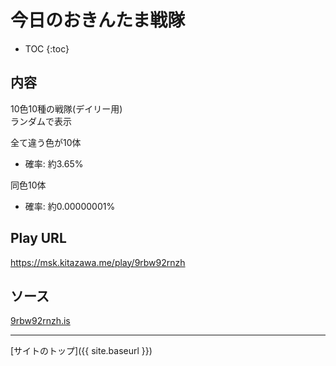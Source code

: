 # 今日のおきんたま戦隊

* TOC
{:toc}

## 内容
10色10種の戦隊(デイリー用)  
ランダムで表示  

全て違う色が10体  
- 確率: 約3.65%

同色10体  
- 確率: 約0.00000001%

## Play URL

https://msk.kitazawa.me/play/9rbw92rnzh

## ソース

[9rbw92rnzh.is](./../../src/kitazawa/9rbw92rnzh.is)

----

[サイトのトップ]({{ site.baseurl }})
